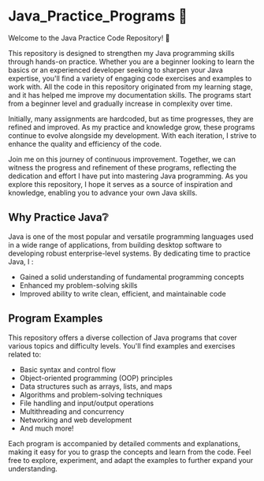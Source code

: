# Java_Practice_Programs 🥇
Welcome to the Java Practice Code Repository! 🚀

This repository is designed to strengthen my Java programming skills through hands-on practice. Whether you are a beginner looking to learn the basics or an experienced developer seeking to sharpen your Java expertise, you'll find a variety of engaging code exercises and examples to work with. All the code in this repository originated from my learning stage, and it has helped me improve my documentation skills. The programs start from a beginner level and gradually increase in complexity over time. 

Initially, many assignments are hardcoded, but as time progresses, they are refined and improved. As my practice and knowledge grow, these programs continue to evolve alongside my development. With each iteration, I strive to enhance the quality and efficiency of the code.

Join me on this journey of continuous improvement. Together, we can witness the progress and refinement of these programs, reflecting the dedication and effort I have put into mastering Java programming. As you explore this repository, I hope it serves as a source of inspiration and knowledge, enabling you to advance your own Java skills.
## Why Practice Java❔

Java is one of the most popular and versatile programming languages used in a wide range of applications, from building desktop software to developing robust enterprise-level systems. By dedicating time to practice Java, I :

-  Gained a solid understanding of fundamental programming concepts
-  Enhanced my problem-solving skills
-  Improved ability to write clean, efficient, and maintainable code

## Program Examples

This repository offers a diverse collection of Java programs that cover various topics and difficulty levels. You'll find examples and exercises related to:
- Basic syntax and control flow
- Object-oriented programming (OOP) principles
- Data structures such as arrays, lists, and maps
- Algorithms and problem-solving techniques
- File handling and input/output operations
- Multithreading and concurrency
- Networking and web development
- And much more!

Each program is accompanied by detailed comments and explanations, making it easy for you to grasp the concepts and learn from the code. Feel free to explore, experiment, and adapt the examples to further expand your understanding.
